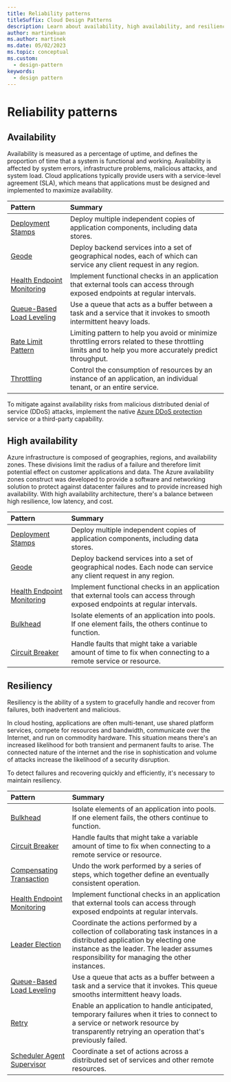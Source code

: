 ```yaml
---
title: Reliability patterns
titleSuffix: Cloud Design Patterns
description: Learn about availability, high availability, and resiliency as factors that are related to reliability patterns.
author: martinekuan
ms.author: martinek
ms.date: 05/02/2023
ms.topic: conceptual
ms.custom:
  - design-pattern
keywords:
  - design pattern
---
```


# Reliability patterns

## Availability

Availability is measured as a percentage of uptime, and defines the proportion of time that a system is functional and working. Availability is affected by system errors, infrastructure problems, malicious attacks, and system load. Cloud applications typically provide users with a service-level agreement (SLA), which means that applications must be designed and implemented to maximize availability.

| Pattern | Summary |
|:--------|:--------|
| [Deployment Stamps](/azure/architecture/patterns/deployment-stamp) | Deploy multiple independent copies of application components, including data stores. |
| [Geode](/azure/architecture/patterns/geodes) | Deploy backend services into a set of geographical nodes, each of which can service any client request in any region. |
| [Health Endpoint Monitoring](/azure/architecture/patterns/health-endpoint-monitoring) | Implement functional checks in an application that external tools can access through exposed endpoints at regular intervals. |
| [Queue-Based Load Leveling](/azure/architecture/patterns/queue-based-load-leveling) | Use a queue that acts as a buffer between a task and a service that it invokes to smooth intermittent heavy loads. |
| [Rate Limit Pattern](/azure/architecture/patterns/rate-limiting-pattern) | Limiting pattern to help you avoid or minimize throttling errors related to these throttling limits and to help you more accurately predict throughput. |
| [Throttling](/azure/architecture/patterns/throttling) | Control the consumption of resources by an instance of an application, an individual tenant, or an entire service. |

To mitigate against availability risks from malicious distributed denial of service (DDoS) attacks, implement the native [Azure DDoS protection](/azure/virtual-network/ddos-protection-overview) service or a third-party capability.

## High availability

Azure infrastructure is composed of geographies, regions, and availability zones. These divisions limit the radius of a failure and therefore limit potential effect on customer applications and data. The Azure availability zones construct was developed to provide a software and networking solution to protect against datacenter failures and to provide increased high availability. With high availability architecture, there's a balance between high resilience, low latency, and cost.

| Pattern | Summary |
|:--------|:--------|
| [Deployment Stamps](/azure/architecture/patterns/deployment-stamp) | Deploy multiple independent copies of application components, including data stores. |
| [Geode](/azure/architecture/patterns/geodes) | Deploy backend services into a set of geographical nodes. Each node can service any client request in any region. |
| [Health Endpoint Monitoring](/azure/architecture/patterns/health-endpoint-monitoring) | Implement functional checks in an application that external tools can access through exposed endpoints at regular intervals. |
| [Bulkhead](/azure/architecture/patterns/bulkhead) | Isolate elements of an application into pools. If one element fails, the others continue to function. |
| [Circuit Breaker](/azure/architecture/patterns/circuit-breaker) | Handle faults that might take a variable amount of time to fix when connecting to a remote service or resource. |

## Resiliency

Resiliency is the ability of a system to gracefully handle and recover from failures, both inadvertent and malicious.

In cloud hosting, applications are often multi-tenant, use shared platform services, compete for resources and bandwidth, communicate over the Internet, and run on commodity hardware. This situation means there's an increased likelihood for both transient and permanent faults to arise. The connected nature of the internet and the rise in sophistication and volume of attacks increase the likelihood of a security disruption.

To detect failures and recovering quickly and efficiently, it's necessary to maintain resiliency.

| Pattern | Summary |
|:--------|:--------|
| [Bulkhead](/azure/architecture/patterns/bulkhead) | Isolate elements of an application into pools. If one element fails, the others continue to function. |
| [Circuit Breaker](/azure/architecture/patterns/circuit-breaker) | Handle faults that might take a variable amount of time to fix when connecting to a remote service or resource. |
| [Compensating Transaction](/azure/architecture/patterns/compensating-transaction) | Undo the work performed by a series of steps, which together define an eventually consistent operation. |
| [Health Endpoint Monitoring](/azure/architecture/patterns/health-endpoint-monitoring) | Implement functional checks in an application that external tools can access through exposed endpoints at regular intervals. |
| [Leader Election](/azure/architecture/patterns/leader-election) | Coordinate the actions performed by a collection of collaborating task instances in a distributed application by electing one instance as the leader. The leader assumes responsibility for managing the other instances. |
| [Queue-Based Load Leveling](/azure/architecture/patterns/queue-based-load-leveling) | Use a queue that acts as a buffer between a task and a service that it invokes. This queue smooths intermittent heavy loads. |
| [Retry](/azure/architecture/patterns/retry) | Enable an application to handle anticipated, temporary failures when it tries to connect to a service or network resource by transparently retrying an operation that's previously failed. |
| [Scheduler Agent Supervisor](/azure/architecture/patterns/scheduler-agent-supervisor) | Coordinate a set of actions across a distributed set of services and other remote resources. |

